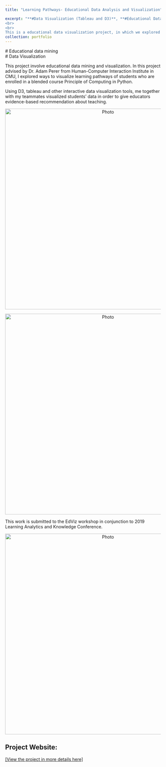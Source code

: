 ```yaml
---
title: "Learning Pathways- Educational Data Analysis and Visualization" 

excerpt: "**#Data Visualization (Tableau and D3)**, **#Educational Data mining**, <br>**#Learning Analytics**
<br>
<br>
This is a educational data visualization project, in which we explored different factors' contribution to their final learning outcome, and visualized students' learning pathways in order to give educators evidence-based suggestions.<img src='https://kexin-yang.github.io/images/Learning_Paths/Completion.png?raw=true' alt='Photo' style='width: 650px;'/>"  
collection: portfolio  
---
```

  
\# Educational data mining   
\# Data Visualization 


This project involve educational data mining and visualization. In this project advised by Dr. Adam Perer from Human-Computer Interaction Institute in CMU, I explored ways to visualize learning pathways of students who are enrolled in a blended course Principle of Computing in Python. 
 
 Using D3, tableau and other interactive data visualization tools, me together with my teammates visualized students’ data in order to give educators evidence-based recommendation about teaching.   
 <p align="center">
 <img src="https://kexin-yang.github.io/images/Learning_Paths/Completion.png?raw=true" alt="Photo" style="width: 650px;"/>  
</p>

 <p align="center">
 <img src="https://kexin-yang.github.io/images/Learning_Paths/ErrorAnalysis.png?raw=true" alt="Photo" style="width: 650px;"/>  
</p>

 This work is submitted to the EdViz workshop in conjunction to 2019 Learning Analytics and Knowledge Conference.   
 <p align="center">
 <img src="https://kexin-yang.github.io/images/Learning_Paths/LearningPathways.png?raw=true" alt="Photo" style="width: 650px;"/>  
</p>

## Project Website: 

[[View the project in more details here]](https://metals-ids-18fall.github.io/student-pathway/)
  
  




